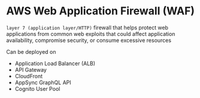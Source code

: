 # AWS Web Application Firewall (WAF)

`layer 7 (application layer/HTTP)` firewall that helps protect web applications from common web exploits that could affect application availability, compromise security, or consume excessive resources

Can be deployed on

- Application Load Balancer (ALB)
- API Gateway
- CloudFront
- AppSync GraphQL API
- Cognito User Pool

